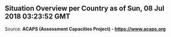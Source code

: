 ## Situation Overview per Country as of Sun, 08 Jul 2018 03:23:52 GMT

Source: **ACAPS (Assessment Capacities Project) - https://www.acaps.org**